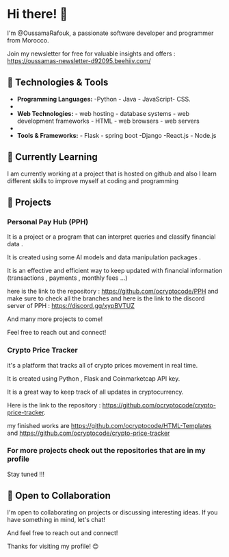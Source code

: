 # Hi there! 👋

  I'm @OussamaRafouk, a passionate software developer and programmer  from Morocco.

Join my newsletter for free for valuable insights and offers : https://oussamas-newsletter-d92095.beehiiv.com/


## 🔧 Technologies & Tools

- **Programming Languages:** -Python - Java - JavaScript- CSS.
- 
- **Web Technologies:** - web hosting - database systems - web development frameworks - HTML - web browsers - web servers
- 
- **Tools & Frameworks:** - Flask - spring boot -Django -React.js - Node.js

## 🌱 Currently Learning
I am currently working at a project that is hosted on github and also I learn different skills to improve myself at coding and programming

## 🚀 Projects

### Personal Pay Hub (PPH)
It is a project or a program that can interpret queries and classify financial data .

It is created using some AI models and data manipulation packages .

It is an effective and efficient way to keep updated with financial information (transactions , payments , monthly fees ...) 

here is the link to the repository : https://github.com/ocryptocode/PPH  and make sure to check all the branches
and here is the link to the discord server of PPH : https://discord.gg/xypBVTUZ

And many more projects to come!

Feel free to reach out and connect!

### Crypto Price Tracker
it's a platform that tracks all of crypto prices movement in real time.

It is created using Python , Flask and Coinmarketcap API key.

It is a great way to keep track of all updates in cryptocurrency.

Here is the link to the repository : https://github.com/ocryptocode/crypto-price-tracker.


my finished works are https://github.com/ocryptocode/HTML-Templates and https://github.com/ocryptocode/crypto-price-tracker

### For more projects check out the repositories that are in my profile ###
Stay tuned !!!


## 🤝 Open to Collaboration

I'm open to collaborating on projects or discussing interesting ideas. If you have something in mind, let's chat!

And feel free to reach out and connect!

Thanks for visiting my profile! 😊

